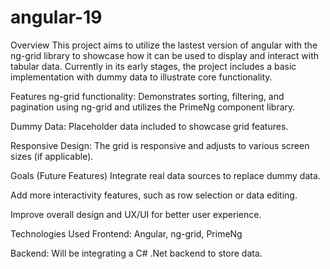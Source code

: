 # angular-19

Overview
This project aims to utilize the lastest version of angular with the ng-grid library to showcase how it can be used to display and interact with tabular data.  Currently in its early stages, the project includes a basic implementation with dummy data to illustrate core functionality.

Features
ng-grid functionality: Demonstrates sorting, filtering, and pagination using ng-grid and utilizes the PrimeNg component library.

Dummy Data: Placeholder data included to showcase grid features.

Responsive Design: The grid is responsive and adjusts to various screen sizes (if applicable).

Goals (Future Features)
Integrate real data sources to replace dummy data.

Add more interactivity features, such as row selection or data editing.

Improve overall design and UX/UI for better user experience.

Technologies Used
Frontend: Angular, ng-grid, PrimeNg

Backend: Will be integrating a C# .Net backend to store data.
